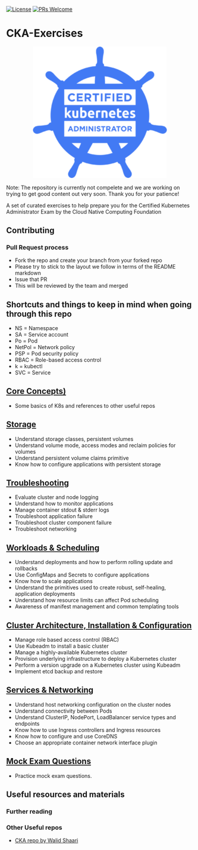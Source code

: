 [![License](https://img.shields.io/badge/License-Apache_2.0-blue.svg)](https://opensource.org/licenses/Apache-2.0)
[![PRs Welcome](https://img.shields.io/badge/PRs-welcome-brightgreen.svg?style=flat-square)](http://makeapullrequest.com)

# CKA-Exercises

<p align="center">
  <img width="360" src="ckalogo1.jpeg">
</p>

Note: The repository is currently not compelete and we are working on trying to get good content out very soon. Thank you for your patience!

A set of curated exercises to help prepare you for the Certified Kubernetes Administrator Exam by the Cloud Native Computing Foundation

## Contributing

### Pull Request process
  - Fork the repo and create your branch from your forked repo
  - Please try to stick to the layout we follow in terms of the README markdown
  - Issue that PR
  - This will be reviewed by the team and merged


## Shortcuts and things to keep in mind when going through this repo

- NS = Namespace
- SA = Service account
- Po = Pod
- NetPol = Network policy
- PSP = Pod security policy
- RBAC = Role-based access control
- k = kubectl
- SVC = Service

## [Core Concepts)](1-Basics)

- Some basics of K8s and references to other useful repos

## [Storage](2-Storage)

- Understand storage classes, persistent volumes
- Understand volume mode, access modes and reclaim policies for volumes
- Understand persistent volume claims primitive
- Know how to configure applications with persistent storage

## [Troubleshooting](3-Troubleshooting)

- Evaluate cluster and node logging
- Understand how to monitor applications
- Manage container stdout & stderr logs
- Troubleshoot application failure
- Troubleshoot cluster component failure
- Troubleshoot networking

## [Workloads & Scheduling](4-Workloads-Scheduling)

- Understand deployments and how to perform rolling update and rollbacks
- Use ConfigMaps and Secrets to configure applications
- Know how to scale applications
- Understand the primitives used to create robust, self-healing, application deployments
- Understand how resource limits can affect Pod scheduling
- Awareness of manifest management and common templating tools

## [Cluster Architecture, Installation & Configuration](5-ClusterArchitecture-Installation-Configuration)

- Manage role based access control (RBAC)
- Use Kubeadm to install a basic cluster
- Manage a highly-available Kubernetes cluster
- Provision underlying infrastructure to deploy a Kubernetes cluster
- Perform a version upgrade on a Kubernetes cluster using Kubeadm
- Implement etcd backup and restore

## [Services & Networking](6-Services-Networking)

- Understand host networking configuration on the cluster nodes
- Understand connectivity between Pods
- Understand ClusterIP, NodePort, LoadBalancer service types and endpoints
- Know how to use Ingress controllers and Ingress resources
- Know how to configure and use CoreDNS
- Choose an appropriate container network interface plugin

## [Mock Exam Questions](7-mock-exam-questions)

- Practice mock exam questions.

## Useful resources and materials

### Further reading

### Other Useful repos

- [CKA repo by Walid Shaari](https://github.com/walidshaari/Kubernetes-Certified-Administrator)